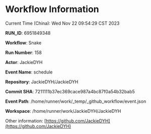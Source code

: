# Workflow Information

Current Time (China): Wed Nov 22 09:54:29 CST 2023  

**RUN_ID**: 6951849348  

**Workflow**: Snake  

**Run Number**: 158  

**Actor**: JackieDYH  

**Event Name**: schedule  

**Repository**: JackieDYH/JackieDYH  

**Commit SHA**: 7211111b37ec369cace987a4bc87f0a54b32bab5  

**Event Path**: /home/runner/work/_temp/_github_workflow/event.json  

**Workspace**: /home/runner/work/JackieDYH/JackieDYH  

Other information: [https://github.com/JackieDYH](https://github.com/JackieDYH)
